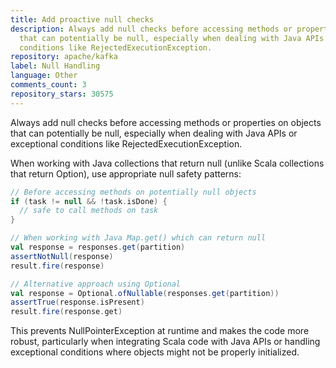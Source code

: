 ```yaml
---
title: Add proactive null checks
description: Always add null checks before accessing methods or properties on objects
  that can potentially be null, especially when dealing with Java APIs or exceptional
  conditions like RejectedExecutionException.
repository: apache/kafka
label: Null Handling
language: Other
comments_count: 3
repository_stars: 30575
---
```


Always add null checks before accessing methods or properties on objects that can potentially be null, especially when dealing with Java APIs or exceptional conditions like RejectedExecutionException.

When working with Java collections that return null (unlike Scala collections that return Option), use appropriate null safety patterns:

```scala
// Before accessing methods on potentially null objects
if (task != null && !task.isDone) {
  // safe to call methods on task
}

// When working with Java Map.get() which can return null
val response = responses.get(partition)
assertNotNull(response)
result.fire(response)

// Alternative approach using Optional
val response = Optional.ofNullable(responses.get(partition))
assertTrue(response.isPresent)
result.fire(response.get)
```

This prevents NullPointerException at runtime and makes the code more robust, particularly when integrating Scala code with Java APIs or handling exceptional conditions where objects might not be properly initialized.